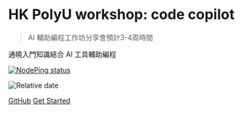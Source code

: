 

# HK PolyU workshop: code copilot

> AI 輔助編程工作坊分享會預計3-4周時間



通曉入門知識結合 AI 工具輔助編程



[![NodePing status](https://img.shields.io/nodeping/status/jkiwn052-ntpp-4lbb-8d45-ihew6d9ucoei?label=iihciyekub&logo=github)](https://iihciyekub.github.io/codecopilot.polyU/#/)



![Relative date](https://img.shields.io/date/1681662237?color=%239033&label=last%20update%3A&logo=anchor)



<!-- 下面的内容会渲染成按钮，[]中是按钮文本，()中是点击按钮跳转的链接 -->

[GitHub](https://github.com/iihciyekub/codecopilot.polyU) 
[Get Started](README.md)


